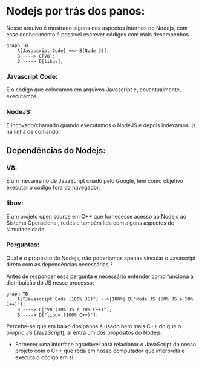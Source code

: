 # Nodejs por trás dos panos:

Nesse arquivo é mostrado alguns dos aspectos internos do Nodejs, com esse conhecimento é possível escrever códigos com mais desempenhos.

```mermaid
graph TB
    A[Javascript Code] ==> B[Node JS];
    B ----> C[V8];
    B ----> D[libuv];
```

### Javascript Code:

É o código que colocamos em arquivos Javascript e, eeventualmente, executamos.

### NodeJS:

É incovado/chamado quando executamos o NodeJS e depois indexamos .js na linha de comando.

## Dependências do Nodejs:

### V8:

É um mecanismo de JavaScript criado pelo Google, tem como objetivo executar o código fora do navegador.

### libuv:

É um projeto open source em C++ que fornecesse acesso ao Nodejs ao Sistema Operacional, redes e também lida com alguns aspectos de simultaneidade.

### Perguntas:

Qual é o propósito do Nodejs, não poderiamos apenas vincular o Javascript direto com as dependências necessárias ?

Antes de responder essa pergunta é necessário entender como funciona a distribuição do JS nesse processo:

```mermaid
graph TB
    A["Javascript Code (100% JS)"] -->|100%| B["Node JS (50% JS e 50% C++)"];
    B ----> C["V8 (30% JS e 70% C++)"];
    B ----> D["libuv (100% C++)"];
```

Percebe-se que em baixo dos panos é usado bem mais C++ do que o próprio JS (JavaScript), ai entra um dos propósitos do Nodejs:

- Fornecer uma interface agradável para relacionar o JavaScript do nosso projeto com o C++ que roda em nosso computador que interpreta e executa o código em si.





